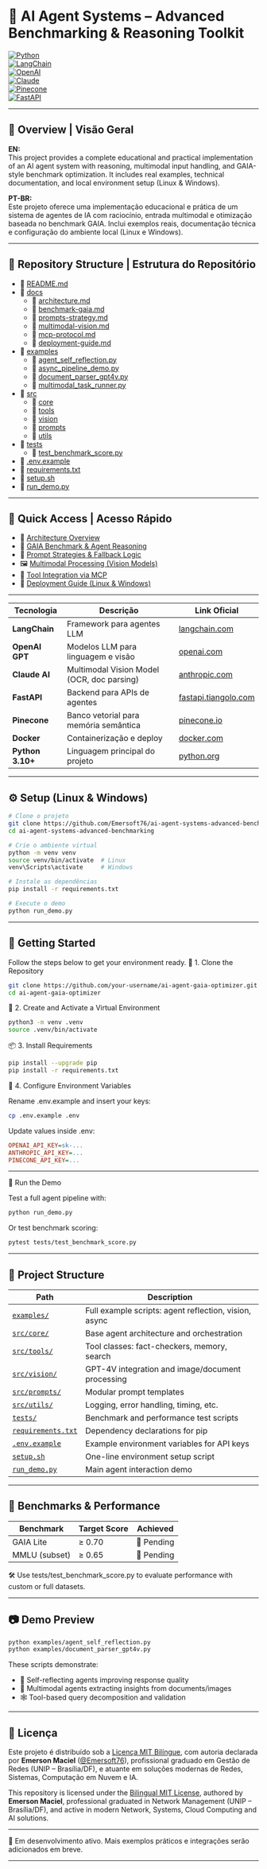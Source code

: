 # 🧠 AI Agent Systems – Advanced Benchmarking & Reasoning Toolkit  

[![Python](https://img.shields.io/badge/Python-3.10%2B-blue?logo=python&logoColor=white)](https://www.python.org/)  
[![LangChain](https://img.shields.io/badge/LangChain-Framework-informational?logo=langchain&color=blue)](https://www.langchain.com/)  
[![OpenAI](https://img.shields.io/badge/OpenAI-LLMs-green?logo=openai&logoColor=white)](https://openai.com/)  
[![Claude](https://img.shields.io/badge/Claude-Vision-orange)](https://www.anthropic.com/index/claude)  
[![Pinecone](https://img.shields.io/badge/Pinecone-VectorDB-blueviolet?logo=data&logoColor=white)](https://www.pinecone.io/)  
[![FastAPI](https://img.shields.io/badge/FastAPI-Backend-success?logo=fastapi)](https://fastapi.tiangolo.com/)  

---

## 📘 Overview | Visão Geral

**EN:**  
This project provides a complete educational and practical implementation of an AI agent system with reasoning, multimodal input handling, and GAIA-style benchmark optimization. It includes real examples, technical documentation, and local environment setup (Linux & Windows).

**PT-BR:**  
Este projeto oferece uma implementação educacional e prática de um sistema de agentes de IA com raciocínio, entrada multimodal e otimização baseada no benchmark GAIA. Inclui exemplos reais, documentação técnica e configuração do ambiente local (Linux e Windows).

---

## 📂 Repository Structure | Estrutura do Repositório

- 📄 [README.md](README.md)  
- 📁 [docs](docs/)  
  - 📄 [architecture.md](docs/architecture.md)  
  - 📄 [benchmark-gaia.md](docs/benchmark-gaia.md)  
  - 📄 [prompts-strategy.md](docs/prompts-strategy.md)  
  - 📄 [multimodal-vision.md](docs/multimodal-vision.md)  
  - 📄 [mcp-protocol.md](docs/mcp-protocol.md)  
  - 📄 [deployment-guide.md](docs/deployment-guide.md)  
- 📁 [examples](examples/)  
  - 📄 [agent_self_reflection.py](examples/agent_self_reflection.py)  
  - 📄 [async_pipeline_demo.py](examples/async_pipeline_demo.py)  
  - 📄 [document_parser_gpt4v.py](examples/document_parser_gpt4v.py)  
  - 📄 [multimodal_task_runner.py](examples/multimodal_task_runner.py)  
- 📁 [src](src/)  
  - 📁 [core](src/core/)  
  - 📁 [tools](src/tools/)  
  - 📁 [vision](src/vision/)  
  - 📁 [prompts](src/prompts/)  
  - 📁 [utils](src/utils/)  
- 📁 [tests](tests/)  
  - 📄 [test_benchmark_score.py](tests/test_benchmark_score.py)  
- 📄 [.env.example](.env.example)  
- 📄 [requirements.txt](requirements.txt)  
- 📄 [setup.sh](setup.sh)  
- 📄 [run_demo.py](run_demo.py)

---

## 🔗 Quick Access | Acesso Rápido

- 📘 [Architecture Overview](docs/architecture.md)  
- 🧠 [GAIA Benchmark & Agent Reasoning](docs/benchmark-gaia.md)  
- 🔁 [Prompt Strategies & Fallback Logic](docs/prompts-strategy.md)  
- 🖼️ [Multimodal Processing (Vision Models)](docs/multimodal-vision.md)  
- 🔧 [Tool Integration via MCP](docs/mcp-protocol.md)  
- 🚀 [Deployment Guide (Linux & Windows)](docs/deployment-guide.md)

---

  | Tecnologia       | Descrição                                  | Link Oficial                                            |
| ---------------- | ------------------------------------------ | ------------------------------------------------------- |
| **LangChain**    | Framework para agentes LLM                 | [langchain.com](https://www.langchain.com)              |
| **OpenAI GPT**   | Modelos LLM para linguagem e visão         | [openai.com](https://openai.com)                        |
| **Claude AI**    | Multimodal Vision Model (OCR, doc parsing) | [anthropic.com](https://www.anthropic.com/index/claude) |
| **FastAPI**      | Backend para APIs de agentes               | [fastapi.tiangolo.com](https://fastapi.tiangolo.com)    |
| **Pinecone**     | Banco vetorial para memória semântica      | [pinecone.io](https://www.pinecone.io)                  |
| **Docker**       | Containerização e deploy                   | [docker.com](https://www.docker.com/)                   |
| **Python 3.10+** | Linguagem principal do projeto             | [python.org](https://www.python.org/)                   |

---

## ⚙️ Setup (Linux & Windows)
```bash
# Clone o projeto
git clone https://github.com/Emersoft76/ai-agent-systems-advanced-benchmarking.git
cd ai-agent-systems-advanced-benchmarking

# Crie o ambiente virtual
python -m venv venv
source venv/bin/activate  # Linux
venv\Scripts\activate     # Windows

# Instale as dependências
pip install -r requirements.txt

# Execute o demo
python run_demo.py
```
---

## 🚀 Getting Started

Follow the steps below to get your environment ready.
🧩 1. Clone the Repository
```bash
git clone https://github.com/your-username/ai-agent-gaia-optimizer.git
cd ai-agent-gaia-optimizer
```

🐍 2. Create and Activate a Virtual Environment
```bash
python3 -m venv .venv
source .venv/bin/activate
```

📦 3. Install Requirements
```bash
pip install --upgrade pip
pip install -r requirements.txt
```

🔐 4. Configure Environment Variables

Rename .env.example and insert your keys:
```bash
cp .env.example .env
```
Update values inside .env:
```ini
OPENAI_API_KEY=sk-...
ANTHROPIC_API_KEY=...
PINECONE_API_KEY=...
```
---

🧪 Run the Demo

Test a full agent pipeline with:
```bash
python run_demo.py
```
Or test benchmark scoring:
```bash
pytest tests/test_benchmark_score.py
```
---

## 🧭 Project Structure

| Path                        | Description                                 |
|----------------------------|---------------------------------------------|
| [`examples/`](examples/)   | Full example scripts: agent reflection, vision, async |
| [`src/core/`](src/core/)   | Base agent architecture and orchestration   |
| [`src/tools/`](src/tools/) | Tool classes: fact-checkers, memory, search |
| [`src/vision/`](src/vision/)| GPT-4V integration and image/document processing |
| [`src/prompts/`](src/prompts/)| Modular prompt templates                 |
| [`src/utils/`](src/utils/) | Logging, error handling, timing, etc.       |
| [`tests/`](tests/)         | Benchmark and performance test scripts      |
| [`requirements.txt`](requirements.txt) | Dependency declarations for pip |
| [`.env.example`](.env.example) | Example environment variables for API keys |
| [`setup.sh`](setup.sh)     | One-line environment setup script           |
| [`run_demo.py`](run_demo.py) | Main agent interaction demo               |

---

## 🎯 Benchmarks & Performance

| Benchmark     | Target Score | Achieved   |
| ------------- | ------------ | ---------- |
| GAIA Lite     | ≥ 0.70       | 🧪 Pending |
| MMLU (subset) | ≥ 0.65       | 🧪 Pending |

🛠 Use tests/test_benchmark_score.py to evaluate performance with custom or full datasets.

---

## 📷 Demo Preview
```bash
python examples/agent_self_reflection.py
python examples/document_parser_gpt4v.py
```
These scripts demonstrate:

- 🔁 Self-reflecting agents improving response quality
- 🧠 Multimodal agents extracting insights from documents/images
- 🕸️ Tool-based query decomposition and validation

---

## 📄 Licença

Este projeto é distribuído sob a [Licença MIT Bilíngue](./LICENSE), com autoria declarada por **Emerson Maciel** ([@Emersoft76](https://github.com/Emersoft76)), profissional graduado em Gestão de Redes (UNIP – Brasília/DF), e atuante em soluções modernas de Redes, Sistemas, Computação em Nuvem e IA.

This repository is licensed under the [Bilingual MIT License](./LICENSE), authored by **Emerson Maciel**, professional graduated in Network Management (UNIP – Brasília/DF), and active in modern Network, Systems, Cloud Computing and AI solutions.

---

🚧 Em desenvolvimento ativo. Mais exemplos práticos e integrações serão adicionados em breve.

---
